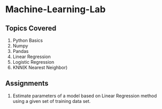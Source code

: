 # Machine-Learning-Lab

## Topics Covered

1. Python Basics
2. Numpy
3. Pandas
4. Linear Regression
5. Logistic Regression
6. KNN(K Nearest Neighbor)


## Assignments

1. Estimate parameters of a model based on Linear Regression method using a given set of training data set.
